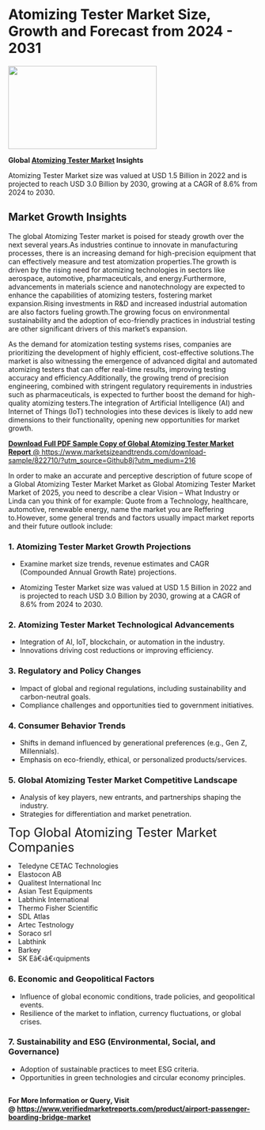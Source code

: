 <H1>Atomizing Tester Market Size, Growth and Forecast from 2024 - 2031</H1><img class="aligncenter size-medium wp-image-584254" src="https://thirdeyenews.in/wp-content/uploads/2024/09/Global-Market-Research-300x168.jpeg" alt="" width="300" height="168" /><p><strong>Global&nbsp;<a href="https://www.marketsizeandtrends.com/download-sample/822710/?utm_source=Github8j?utm_medium=216">Atomizing Tester Market</a> Insights</strong></p><p>Atomizing Tester Market size was valued at USD 1.5 Billion in 2022 and is projected to reach USD 3.0 Billion by 2030, growing at a CAGR of 8.6% from 2024 to 2030.</p><p><h2>Market Growth Insights</h2> <p>The global Atomizing Tester market is poised for steady growth over the next several years.As industries continue to innovate in manufacturing processes, there is an increasing demand for high-precision equipment that can effectively measure and test atomization properties.The growth is driven by the rising need for atomizing technologies in sectors like aerospace, automotive, pharmaceuticals, and energy.Furthermore, advancements in materials science and nanotechnology are expected to enhance the capabilities of atomizing testers, fostering market expansion.Rising investments in R&D and increased industrial automation are also factors fueling growth.The growing focus on environmental sustainability and the adoption of eco-friendly practices in industrial testing are other significant drivers of this market’s expansion.</p> <p><a href="#"></a></p> <p>As the demand for atomization testing systems rises, companies are prioritizing the development of highly efficient, cost-effective solutions.The market is also witnessing the emergence of advanced digital and automated atomizing testers that can offer real-time results, improving testing accuracy and efficiency.Additionally, the growing trend of precision engineering, combined with stringent regulatory requirements in industries such as pharmaceuticals, is expected to further boost the demand for high-quality atomizing testers.The integration of Artificial Intelligence (AI) and Internet of Things (IoT) technologies into these devices is likely to add new dimensions to their functionality, opening new opportunities for market growth.</p> <p><a href="#"></p><p><span class=""><strong>Download Full PDF Sample Copy of Global Atomizing Tester Market Report</strong> @ <a href="https://www.marketsizeandtrends.com/download-sample/822710/?utm_source=Github8j?utm_medium=216" target="_blank">https://www.marketsizeandtrends.com/download-sample/822710/?utm_source=Github8j?utm_medium=216</a></span></p><p>In order to make an accurate and perceptive description of future scope of a Global&nbsp;Atomizing Tester Market Market as Global&nbsp;Atomizing Tester Market Market of 2025, you need to describe a clear Vision &ndash; What Industry or Linda can you think of for example: Quote from a Technology, healthcare, automotive, renewable energy, name the market you are Reffering to.However, some general trends and factors usually impact market reports and their future outlook include:</p><h3>1.&nbsp;<strong>Atomizing Tester Market Growth Projections</strong></h3><ul><li>Examine market size trends, revenue estimates and CAGR (Compounded Annual Growth Rate) projections.</li><li><p>Atomizing Tester Market size was valued at USD 1.5 Billion in 2022 and is projected to reach USD 3.0 Billion by 2030, growing at a CAGR of 8.6% from 2024 to 2030.</p></li></ul><h3>2.&nbsp;<strong>Atomizing Tester Market Technological Advancements</strong></h3><ul><li>Integration of AI, IoT, blockchain, or automation in the industry.</li><li>Innovations driving cost reductions or improving efficiency.</li></ul><h3>3.&nbsp;<strong>Regulatory and Policy Changes</strong></h3><ul><li>Impact of global and regional regulations, including sustainability and carbon-neutral goals.</li><li>Compliance challenges and opportunities tied to government initiatives.</li></ul><h3>4.&nbsp;<strong>Consumer Behavior Trends</strong></h3><ul><li>Shifts in demand influenced by generational preferences (e.g., Gen Z, Millennials).</li><li>Emphasis on eco-friendly, ethical, or personalized products/services.</li></ul><h3>5.&nbsp;<strong>Global Atomizing Tester Market Competitive Landscape</strong></h3><ul><li>Analysis of key players, new entrants, and partnerships shaping the industry.</li><li>Strategies for differentiation and market penetration.</li></ul><p data-pm-slice="1 1 []"><span style="color: inherit; font-family: inherit; font-size: 25px;">Top Global Atomizing Tester Market Companies</span></p><div class="" data-test-id=""><p><li>Teledyne CETAC Technologies</li><li> Elastocon AB</li><li> Qualitest International Inc</li><li> Asian Test Equipments</li><li> Labthink International</li><li> Thermo Fisher Scientific</li><li> SDL Atlas</li><li> Artec Testnology</li><li> Soraco srl</li><li> Labthink</li><li> Barkey</li><li> SK Eâ€‹â€‹quipments</li></p></div><h3>6.&nbsp;<strong>Economic and Geopolitical Factors</strong></h3><ul><li>Influence of global economic conditions, trade policies, and geopolitical events.</li><li>Resilience of the market to inflation, currency fluctuations, or global crises.</li></ul><h3>7.&nbsp;<strong>Sustainability and ESG (Environmental, Social, and Governance)</strong></h3><ul><li>Adoption of sustainable practices to meet ESG criteria.</li><li>Opportunities in green technologies and circular economy principles.</li></ul><h2><strong style="font-size: 14px;">For More Information or Query, Visit @&nbsp;</strong><a style="background-color: #ffffff; font-size: 14px;" href="https://www.marketsizeandtrends.com/report/atomizing-tester-market/" target="_blank">https://www.verifiedmarketreports.com/product/airport-passenger-boarding-bridge-market</a></h2>